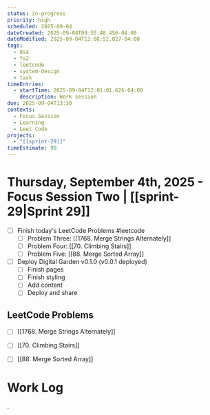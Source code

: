 ```yaml
---
status: in-progress
priority: high
scheduled: 2025-09-04
dateCreated: 2025-09-04T09:55:48.456-04:00
dateModified: 2025-09-04T12:08:52.027-04:00
tags:
  - dsa
  - fs2
  - leetcode
  - system-design
  - task
timeEntries:
  - startTime: 2025-09-04T12:01:01.626-04:00
    description: Work session
due: 2025-09-04T13:30
contexts:
  - Focus Session
  - Learning
  - Leet Code
projects:
  - "[[sprint-29]]"
timeEstimate: 90
---
```

# Thursday, September 4th, 2025 - Focus Session Two | [[sprint-29|Sprint 29]]
- [ ] Finish today's LeetCode Problems #leetcode 
	- [ ] Problem Three: [[1768. Merge Strings Alternately]]
	- [ ] Problem Four: [[70. Climbing Stairs]]
	- [ ] Problem Five: [[88. Merge Sorted Array]]
- [ ] Deploy Digital Garden v0.1.0 (v0.0.1 deployed)
	- [ ] Finish pages
	- [ ] Finish styling
	- [ ] Add content
	- [ ] Deploy and share

## LeetCode Problems
- [ ] [[1768. Merge Strings Alternately]]
- [ ] [[70. Climbing Stairs]]
- [ ] [[88. Merge Sorted Array]]


# Work Log
. 